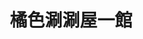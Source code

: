 ---
title: "橘色涮涮屋一館"
description: "橘色涮涮屋一館"
layout: shop
keywords:
  - 美食競賽
  - 台灣美食
  - 美食精選
datePublished: "2025-06-30"
dateModified: "2025-07-06"
city: "台北市"
district: "大安區"
address: "106台北市大安區大安路一段135號B1"
phone: "0227761658"
geo: "25.038856324478356, 121.54614877949875"
google_map: "https://maps.app.goo.gl/nUDd3aczCqgQAYZ2A"
footinder: "https://footinder.com.tw/%E5%8F%B0%E5%8C%97%E5%B8%82%E5%A4%A7%E5%AE%89%E5%8D%80/32704/"
official: "https://orangeshabushabu.com/zh-TW"
award:
  - name: "500盤"
    year: "2024"
    entries:
      - dishes:
          - "芝麻拌麵"
          - "烏骨雞"
          - "雜炊"

---